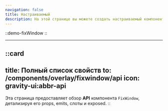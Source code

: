 ```yaml
---
navigation: false
title: Настраиваемый
description: На этой странице вы можете создать настраиваемый компонент для ваших Vue приложений, настроив его свойства в соответствии с вашими потребностями. Здесь предоставляется живая демонстрация кода и поведения компонента, позволяя легко разрабатывать динамичные и удобные интерфейсы.
---
```


::demo-fixWindow
::

---

::card
---
title: Полный список свойств
to: /components/overlay/fixwindow/api
icon: gravity-ui:abbr-api
---
Эта страница предоставляет обзор **API** компонента `FixWindow`, детализируя его props, emits, слоты и exposed.
::